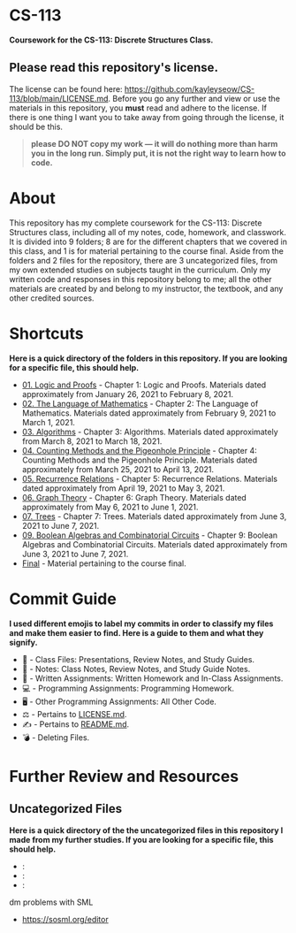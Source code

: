 # CS-113  
**Coursework for the CS-113: Discrete Structures Class.**
## Please read this repository's license. 
The license can be found here: https://github.com/kayleyseow/CS-113/blob/main/LICENSE.md. Before you go any further and view or use the materials in this repository, you **must** read and adhere to the license. If there is one thing I want you to take away from going through the license, it should be this.  
> **please DO NOT copy my work — it will do nothing more than harm you in the long run. Simply put, it is not the right way to learn how to code.**  

# About
This repository has my complete coursework for the CS-113: Discrete Structures class, including all of my notes, code, homework, and classwork. It is divided into 9 folders; 8 are for the different chapters that we covered in this class, and 1 is for material pertaining to the course final. Aside from the folders and 2 files for the repository, there are 3 uncategorized files, from my own extended studies on subjects taught in the curriculum. Only my written code and responses in this repository belong to me; all the other materials are created by and belong to my instructor, the textbook, and any other credited sources.  

# Shortcuts
**Here is a quick directory of the folders in this repository. If you are looking for a specific file, this should help.**  
- [01. Logic and Proofs](https://github.com/kayleyseow/CS-113/tree/main/01.%20Logic%20and%20Proofs) - Chapter 1: Logic and Proofs. Materials dated approximately from January 26, 2021 to February 8, 2021.  
- [02. The Language of Mathematics](https://github.com/kayleyseow/CS-113/tree/main/02.%20The%20Language%20of%20Mathematics) - Chapter 2: The Language of Mathematics. Materials dated approximately from February 9, 2021 to March 1, 2021.  
- [03. Algorithms](https://github.com/kayleyseow/CS-113/tree/main/03.%20Algorithms) - Chapter 3: Algorithms. Materials dated approximately from March 8, 2021 to March 18, 2021.  
- [04. Counting Methods and the Pigeonhole Principle](https://github.com/kayleyseow/CS-113/tree/main/04.%20Counting%20Methods%20and%20the%20Pigeonhole%20Principle) - Chapter 4: Counting Methods and the Pigeonhole Principle. Materials dated approximately from March 25, 2021 to April 13, 2021.  
- [05. Recurrence Relations](https://github.com/kayleyseow/CS-113/tree/main/05.%20Recurrence%20Relations) - Chapter 5: Recurrence Relations. Materials dated approximately from April 19, 2021 to May 3, 2021.  
- [06. Graph Theory](https://github.com/kayleyseow/CS-113/tree/main/06.%20Graph%20Theory) - Chapter 6: Graph Theory. Materials dated approximately from May 6, 2021 to June 1, 2021.  
- [07. Trees](https://github.com/kayleyseow/CS-113/tree/main/07.%20Trees) - Chapter 7: Trees. Materials dated approximately from June 3, 2021 to June 7, 2021.  
- [09. Boolean Algebras and Combinatorial Circuits](https://github.com/kayleyseow/CS-113/tree/main/09.%20Boolean%20Algebras%20and%20Combinatorial%20Circuits) - Chapter 9: Boolean Algebras and Combinatorial Circuits. Materials dated approximately from June 3, 2021 to June 7, 2021.  
- [Final](https://github.com/kayleyseow/CS-113/tree/main/Final) - Material pertaining to the course final.

# Commit Guide 
**I used different emojis to label my commits in order to classify my files and make them easier to find. Here is a guide to them and what they signify.**  
- 📄 - Class Files: Presentations, Review Notes, and Study Guides.  
- 📓 - Notes: Class Notes, Review Notes, and Study Guide Notes.  
- 📝 - Written Assignments: Written Homework and In-Class Assignments.  
- 💻 - Programming Assignments: Programming Homework.  
- 🖥 - Other Programming Assignments: All Other Code.  
- ⚖ - Pertains to [LICENSE.md](https://github.com/kayleyseow/CS-113/blob/main/LICENSE.md).  
- ✍ - Pertains to [README.md](https://github.com/kayleyseow/CS-113/blob/main/README.md).  
- 💣 - Deleting Files.  

# Further Review and Resources

## Uncategorized Files
**Here is a quick directory of the the uncategorized files in this repository I made from my further studies. If you are looking for a specific file, this should help.**
- [](): 
- [](): 
- [](): 

dm problems with SML
- https://sosml.org/editor
